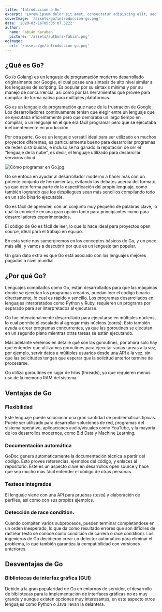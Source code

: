```yaml
---
title: 'Introducción a Go'
excerpt: 'Lorem ipsum dolor sit amet, consectetur adipiscing elit, sed do eiusmod tempor incididunt ut labore et dolore magna aliqua. Praesent elementum facilisis leo vel fringilla est ullamcorper eget. At imperdiet dui accumsan sit amet nulla facilities morbi tempus.'
coverImage: '/assets/go/introduccion-go.png'
date: '2020-03-16T05:35:07.322Z'
author:
  name: Fabián Karaben
  picture: '/assets/authors/fabian.png'
ogImage:
  url: '/assets/go/introduccion-go.png'
---
```


## ¿Qué es Go?

Go (o Golang) es un lenguaje de programación moderno desarrollado originalmente por Google, el cual posee una sintaxis de alto nivel similar a los lenguajes de scripting. Es popular por su sintaxis mínima y por su manejo de concurrencia, así como por las herramientas que provee para compilar de forma nativa para múltiples plataformas.

Go es un lenguaje de programación que nace de la frustración de Google. Los desarrolladores continuamente tenían que elegir entre un lenguaje que se ejecutaba eficientemente pero que demoraba un largo tiempo en compilar, o un lenguaje en el que era fácil programar pero que se ejecutaba ineficientemente en producción.

Por otra parte, Go es un lenguaje versátil ideal para ser utilizado en muchos proyectos diferentes, es particularmente bueno para desarrollar programas de redes distribuidas, e incluso se ha ganado la reputación de ser el "lenguaje de la nube", es decir, el lenguaje utilizado para desarrollar servicios cloud.

![Cómo programar en Go.jpg](/assets/go/cloud-go-love.jpg)

Go se enfoca en ayudar al desarrollador moderno a hacer más con un potente conjunto de herramientas, evitando los debates acerca del formato, ya que esto forma parte de la especificación del propio lenguaje, como también logrando que los despliegues sean más sencillos compilando todo en un solo binario ejecutable.

Go es fácil de aprender, con un conjunto muy pequeño de palabras clave, lo cual lo convierte en una gran opción tanto para principiantes como para desarrolladores experimentados.

El código de Go es fácil de leer, lo que lo hace ideal para proyectos open source, ideal para el trabajo en equipo.

En esta serie nos sumergiremos en los conceptos básicos de Go, y un poco más allá, y vamos a descubrir por qué es un lenguaje tan popular.

Un gran dato extra es que Go está asociado con los lenguajes mejores pagados a nivel mundial.

## ¿Por qué Go?

Lenguajes compilados como Go, están desarrollados para que las máquinas donde se ejecutan los programas creados, puedan leer el código binario directamente, lo cual es rápido y sencillo. Los programas desarrollados en lenguajes interpretados como Python y Ruby, requieren un programa por separado para ser interpretados al ejecutarse.

Go fue intencionalmente desarrollado para ejecutarse en múltiples núcleos, lo cual permite el escalado al agregar más núcleos (cores). Esto también ayuda a crear programas concurrentes, ya que las goroutines se ejecutan en un segundo plano mientras otras tareas se están ejecutando.

Más adelante veremos en detalle qué son las goroutines, por ahora solo hay que entender que utilizamos goroutines para ejecutar varias tareas a la vez, por ejemplo, servir datos a múltiples usuarios desde una API a la vez, sin que las solicitudes tengan que esperar que la solicitud anterior termine de procesarse.

Go utiliza goroutines en lugar de hilos (threads), ya que requieren menos uso de la memoria RAM del sistema.

## Ventajas de Go

### Flexibilidad

Este lenguaje puede solucionar una gran cantidad de problemáticas típicas. Puede ser utilizado para desarrollar soluciones de red, programas del sistema operativo, aplicaciones audio/visuales como YouTube, y la mayoría de los desarrollos modernos, como Bid Data y Machine Learning.

### Documentación automática

GoDoc genera automáticamente la documentación técnica a partir del código. Esto provee referencias, ejemplos del código, y enlaces al repositorio. Este es un aspecto clave en desarrollos open source y hace que sea mucho más fácil entender el código de otras personas.

### Testeos integrados

El lenguaje viene con una API para pruebas (tests) y elaboración de perfiles, así como con sus propios ejemplos.

### Detección de race condition.

Cuando compiten varios subprocesos, pueden terminar completándose en un orden inesperado, lo que da como resultado errores que son difíciles de rastrear (esto se conoce como condición de carrera o race condition). Los ingenieros de Go decidieron crear un detector automático para eliminar el problema, lo que también garantiza la compatibilidad con versiones anteriores.

## Desventajas de Go

### Bibliotecas de interfaz gráfica (GUI)

Debido a la gran popularidad de Go en entornos de servidor, el desarrollo de bibliotecas para la implementación de interfaces gráficas no es muy grande y aunque existen opciones muy interesantes, en este aspecto otros lenguajes como Python o Java llevan la delantera.

